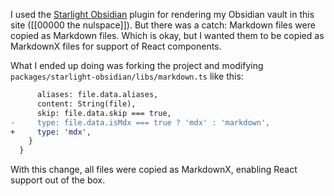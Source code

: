 I used the [Starlight Obsidian](https://github.com/HiDeoo/starlight-obsidian) plugin for rendering my Obsidian vault in this site ([[00000 the nulspace]]). But there was a catch: Markdown files were copied as Markdown files. Which is okay, but I wanted them to be copied as MarkdownX files for support of React components.

What I ended up doing was forking the project and modifying `packages/starlight-obsidian/libs/markdown.ts` like this:

```diff
      aliases: file.data.aliases,
      content: String(file),
      skip: file.data.skip === true,
-     type: file.data.isMdx === true ? 'mdx' : 'markdown',
+     type: 'mdx',
    }
  }
```

With this change, all files were copied as MarkdownX, enabling React support out of the box.